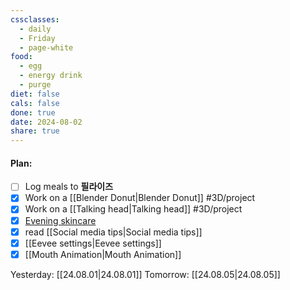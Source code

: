 ```yaml
---
cssclasses:
  - daily
  - Friday
  - page-white
food:
  - egg
  - energy drink
  - purge
diet: false
cals: false
done: true
date: 2024-08-02
share: true
---
```

#### Plan:
- [ ] Log meals to **필라이즈**
- [x] Work on a [[Blender Donut|Blender Donut]] #3D/project
- [x] Work on a [[Talking head|Talking head]] #3D/project
- [x] [Evening skincare](PM.png)
- [x] read [[Social media tips|Social media tips]]
- [x] [[Eevee settings|Eevee settings]]
- [x] [[Mouth Animation|Mouth Animation]]

Yesterday: [[24.08.01|24.08.01]]
Tomorrow: [[24.08.05|24.08.05]]